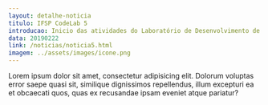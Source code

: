 ```yaml
---
layout: detalhe-noticia
titulo: IFSP CodeLab 5
introducao: Inicio das atividades do Laboratório de Desenvolvimento de Software - IFSP CodeLab 
data: 20190222
link: /noticias/noticia5.html
imagem: ../assets/images/icone.png
---
```

Lorem ipsum dolor sit amet, consectetur adipisicing elit. Dolorum voluptas error saepe quasi sit, similique dignissimos repellendus, illum excepturi ea et obcaecati quos, quas ex recusandae ipsam eveniet atque pariatur?